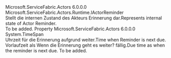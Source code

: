 <Type Name="IActorReminderState" FullName="Microsoft.ServiceFabric.Actors.Runtime.IActorReminderState">
  <TypeSignature Language="C#" Value="public interface IActorReminderState : Microsoft.ServiceFabric.Actors.Runtime.IActorReminder" />
  <TypeSignature Language="ILAsm" Value=".class public interface auto ansi abstract IActorReminderState implements class Microsoft.ServiceFabric.Actors.Runtime.IActorReminder" />
  <TypeSignature Language="DocId" Value="T:Microsoft.ServiceFabric.Actors.Runtime.IActorReminderState" />
  <TypeSignature Language="VB.NET" Value="Public Interface IActorReminderState&#xA;Implements IActorReminder" />
  <TypeSignature Language="F#" Value="type IActorReminderState = interface&#xA;    interface IActorReminder" />
  <AssemblyInfo>
    <AssemblyName>Microsoft.ServiceFabric.Actors</AssemblyName>
    <AssemblyVersion>6.0.0.0</AssemblyVersion>
  </AssemblyInfo>
  <Interfaces>
    <Interface>
      <InterfaceName>Microsoft.ServiceFabric.Actors.Runtime.IActorReminder</InterfaceName>
    </Interface>
  </Interfaces>
  <Docs>
    <summary>
            <span data-ttu-id="4472a-101">Stellt die internen Zustand des Akteurs Erinnerung dar.</span><span class="sxs-lookup"><span data-stu-id="4472a-101">Represents internal state of Actor Reminder.</span></span>
            </summary>
    <remarks>To be added.</remarks>
  </Docs>
  <Members>
    <Member MemberName="RemainingDueTime">
      <MemberSignature Language="C#" Value="public TimeSpan RemainingDueTime { get; }" />
      <MemberSignature Language="ILAsm" Value=".property instance valuetype System.TimeSpan RemainingDueTime" />
      <MemberSignature Language="DocId" Value="P:Microsoft.ServiceFabric.Actors.Runtime.IActorReminderState.RemainingDueTime" />
      <MemberSignature Language="VB.NET" Value="Public ReadOnly Property RemainingDueTime As TimeSpan" />
      <MemberSignature Language="F#" Value="member this.RemainingDueTime : TimeSpan" Usage="Microsoft.ServiceFabric.Actors.Runtime.IActorReminderState.RemainingDueTime" />
      <MemberType>Property</MemberType>
      <AssemblyInfo>
        <AssemblyName>Microsoft.ServiceFabric.Actors</AssemblyName>
        <AssemblyVersion>6.0.0.0</AssemblyVersion>
      </AssemblyInfo>
      <ReturnValue>
        <ReturnType>System.TimeSpan</ReturnType>
      </ReturnValue>
      <Docs>
        <summary>
            <span data-ttu-id="4472a-102">Uhrzeit für die Erinnerung aufgrund weiter.</span><span class="sxs-lookup"><span data-stu-id="4472a-102">Time when Reminder is next due.</span></span>
            </summary>
        <value><span data-ttu-id="4472a-103">Vorlaufzeit als <see cref="T:System.TimeSpan" /> Wenn die Erinnerung geht es weiter? fällig.</span><span class="sxs-lookup"><span data-stu-id="4472a-103">Due time as <see cref="T:System.TimeSpan" /> when the reminder is next due.</span></span></value>
        <remarks>To be added.</remarks>
      </Docs>
    </Member>
  </Members>
</Type>